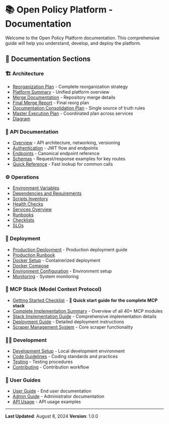 # 📚 Open Policy Platform - Documentation

Welcome to the Open Policy Platform documentation. This comprehensive guide will help you understand, develop, and deploy the platform.

## 📖 **Documentation Sections**

### **🏗️ Architecture**
- [Reorganization Plan](architecture/reorganization-plan.md) - Complete reorganization strategy
- [Platform Summary](architecture/platform-summary.md) - Unified platform overview
- [Merge Documentation](architecture/merge-documentation.md) - Repository merge details
- [Final Merge Report](architecture/final-reorganization-plan.md) - Final reorg plan
- [Documentation Consolidation Plan](architecture/documentation-consolidation-plan.md) - Single source of truth rules
- [Master Execution Plan](architecture/master-execution-plan.md) - Coordinated plan across services
- [Diagram](architecture/diagram.md)

### **🔌 API Documentation**
- [Overview](api/overview.md) - API architecture, networking, versioning
- [Authentication](api/authentication.md) - JWT flow and endpoints
- [Endpoints](api/endpoints.md) - Canonical endpoint reference
- [Schemas](api/schemas.md) - Request/response examples for key routes
- [Quick Reference](api/quick-reference.md) - Fast lookup for common calls

### **⚙️ Operations**
- [Environment Variables](operations/environment-variables.md)
- [Dependencies and Requirements](operations/dependencies.md)
- [Scripts Inventory](operations/scripts.md)
- [Health Checks](operations/health-checks.md)
- [Services Overview](operations/services-overview.md)
- [Runbooks](operations/runbooks.md)
- [Checklists](operations/checklists.md)
- [SLOs](operations/slo.md)

### **🚀 Deployment**
- [Production Deployment](deployment/production.md) - Production deployment guide
- [Production Runbook](deployment/production-runbook.md)
- [Docker Setup](deployment/docker.md) - Containerized deployment
- [Docker Compose](deployment/docker-compose.md)
- [Environment Configuration](deployment/environment.md) - Environment setup
- [Monitoring](deployment/monitoring.md) - System monitoring

### **🤖 MCP Stack (Model Context Protocol)**
- [Getting Started Checklist](../MCP_GETTING_STARTED_CHECKLIST.md) - **🚀 Quick start guide for the complete MCP stack**
- [Complete Implementation Summary](mcp/MCP_COMPLETE_IMPLEMENTATION_SUMMARY.md) - Overview of all 40+ MCP modules
- [Stack Implementation Guide](mcp/MCP_STACK_IMPLEMENTATION_COMPREHENSIVE.md) - Comprehensive implementation details
- [Deployment Guide](../MCP_DEPLOYMENT_GUIDE.md) - Detailed deployment instructions
- [Scraper Management System](mcp/SCRAPER_MANAGEMENT_SYSTEM.md) - Core scraper functionality

### **👨‍💻 Development**
- [Development Setup](development/setup.md) - Local development environment
- [Code Guidelines](development/guidelines.md) - Coding standards and practices
- [Testing](development/testing.md) - Testing procedures
- [Contributing](development/contributing.md) - Contribution workflow

### **👥 User Guides**
- [User Guide](user-guides/user-guide.md) - End user documentation
- [Admin Guide](user-guides/admin-guide.md) - Administrator documentation
- [API Usage](user-guides/api-usage.md) - API usage examples

---

**Last Updated**: August 8, 2024
**Version**: 1.0.0
